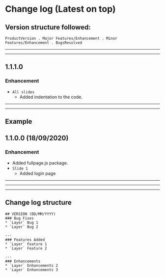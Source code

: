 # Change log (Latest on top)

## Version structure followed:
` ProductVersion . Major Features/Enhancement . Minor Features/Enhancement . BugsResolved `

---
---
## 1.1.1.0
### Enhancement
* `All slides`
    * Added indentation to the code.
---
---

## Example

## 1.1.0.0 (18/09/2020)
### Enhancement
* Added fullpage.js package.
* `Slide 1`
    * Added login page
---
---
---

## Change log structure 

```
## VERSION (DD/MM/YYYY)
### Bug Fixes
* `Layer` Bug 1
* `Layer` Bug 2

---
### Features Added
* `Layer` Feature 1
* `Layer` Feature 2

---
### Enhancements
* `Layer` Enhancements 2
* `Layer` Enhancements 3
```


